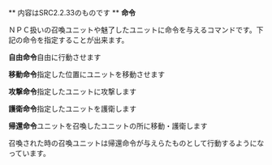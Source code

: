 ** 内容はSRC2.2.33のものです **
**命令**

ＮＰＣ扱いの召喚ユニットや魅了したユニットに命令を与えるコマンドです。下記の命令を指定することが出来ます。

**自由命令**自由に行動させます

**移動命令**指定した位置にユニットを移動させます

**攻撃命令**指定したユニットに攻撃します

**護衛命令**指定したユニットを護衛します

**帰還命令**ユニットを召喚したユニットの所に移動・護衛します

召喚された時の召喚ユニットは帰還命令が与えらたものとして行動するようになっています。
